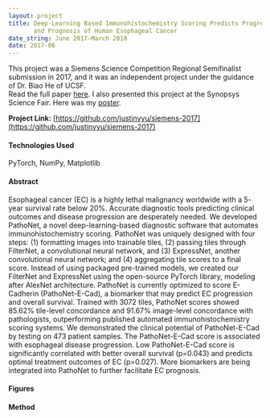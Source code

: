 ```yaml
---
layout: project
title: Deep-Learning Based Immunohistochemistry Scoring Predicts Progression 
       and Prognosis of Human Esophageal Cancer
date_string: June 2017—March 2018
date: 2017-06
---
```


<div class="message">
This project was a Siemens Science Competition Regional Semifinalist submission in 2017, and it
was an independent project under the guidance of Dr. Biao He of UCSF.
<br/>
Read the full paper <a href="{{ site.baseurl }}/public/documents/siemens2017.pdf">here</a>.
I also presented this project at the Synopsys Science Fair. Here was my 
<a href="{{ site.baseurl }}/public/documents/synopsys2018.pdf">poster</a>.
</div>

**Project Link:** [https://github.com/justinvyu/siemens-2017](https://github.com/justinvyu/siemens-2017)

#### Technologies Used
PyTorch, NumPy, Matplotlib

#### Abstract

Esophageal cancer (EC) is a highly lethal malignancy worldwide with a 5-
year survival rate below 20%. Accurate diagnostic tools predicting clinical outcomes
and disease progression are desperately needed. We developed PathoNet, a novel
deep-learning-based diagnostic software that automates immunohistochemistry
scoring. PathoNet was uniquely designed with four steps: (1) formatting images into
trainable tiles, (2) passing tiles through FilterNet, a convolutional neural network,
and (3) ExpressNet, another convolutional neural network; and (4) aggregating tile
scores to a final score. Instead of using packaged pre-trained models, we created our
FilterNet and ExpressNet using the open-source PyTorch library, modeling after
AlexNet architecture. PathoNet is currently optimized to score E-Cadherin
(PathoNet-E-Cad), a biomarker that may predict EC progression and overall
survival. Trained with 3072 tiles, PathoNet scores showed 85.62% tile-level
concordance and 91.67% image-level concordance with pathologists, outperforming
published automated immunohistochemistry scoring systems. We demonstrated the
clinical potential of PathoNet-E-Cad by testing on 473 patient samples. The
PathoNet-E-Cad score is associated with esophageal disease progression. Low
PathoNet-E-Cad score is significantly correlated with better overall survival
(p=0.043) and predicts optimal treatment outcomes of EC (p=0.027). More
biomarkers are being integrated into PathoNet to further facilitate EC prognosis.

#### Figures

<!-- <div class="container" style="margin: 2rem 0;">
  <div class="row">
    <div class="col-sm-6">
    <div class="card">
        <img src="{{site.baseurl}}/projects/images/siemens2016-lookalike.png" class="card-img-top" alt="...">
        <div class="card-body">
        <h5 class="card-title">
        Oil Spill (left) vs. Lookalike Ocean Film (right)
        </h5>
        <p class="card-text">
        It's hard for the human eye to distinguish oil spills and lookalikes films in
        the water from satellite radar imagery. Ideally, an autonomous system would be
        able to accurately flag oil spills and send coastal cleanup crews.
        </p>
        </div>
    </div>
    </div>
    <div class="col-sm-6">
    <div class="card">
        <img src="{{site.baseurl}}/projects/images/siemens2016-ga.png" class="card-img-top" alt="...">
        <div class="card-body">
        <h5 class="card-title">
        Genetic Algorithm Diagram
        </h5>
        <p class="card-text">
        Algorithm composes of four main steps:
        <ol>
        <li>Elitism (the best "genes" of each generation is passed on)</li>
        <li>Selection (remaining gene pool competes to survive)</li>
        <li>Mutation (random chance)</li>
        <li>Crossover (current generation "reproduces" to create a generation with mixed genes)</li>
        </ol>
        </p>
        </div>
    </div>
    </div>
  </div>
  <div class="row">
    <div class="col-sm-6">
    <div class="card">
        <img src="{{site.baseurl}}/projects/images/siemens2016-features.png" class="card-img-top" alt="...">
        <div class="card-body">
        <h5 class="card-title">
            Emergence of optimal features
        </h5>
        <p class="card-text">
            The evolution of feature usage over the course of a single run (50 generations)
            of the genetic algorithm. For every feature K, the frequency that it is used
            is calculated by taking the number of appearances in the population divided by the
            population size, and the corresponding cell is colored according to the legend on the right.
        </p>
        </div>
    </div>
    </div>
    <div class="col-sm-6">
    <div class="card">
        <img src="{{site.baseurl}}/projects/images/siemens2016-accuracy.png" class="card-img-top" alt="...">
        <div class="card-body">
        <h5 class="card-title">
            Learning curve over 50 generations
        </h5>
        <p class="card-text">
            The mean classification accuracy of the population of solutions throughout the
            course of one trial (50 generations): ranges from around 69% to 81% in overall accuracy
            for an improvement of 12% accuracy from the original population.
        </p>
        </div>
    </div>
    </div>
  </div>
</div> -->

#### Method
